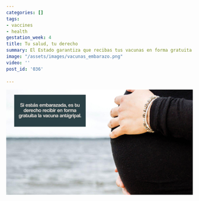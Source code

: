 ```yaml
---
categories: []
tags:
- vaccines
- health
gestation_week: 4
title: Tu salud, tu derecho
summary: El Estado garantiza que recibas tus vacunas en forma gratuita
image: "/assets/images/vacunas_embarazo.png"
video: ''
post_id: '036'

---
```

![](/assets/images/vacunas_embarazo.png)